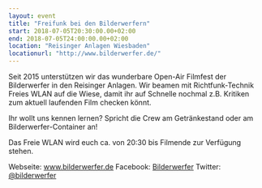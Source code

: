 ```yaml
---
layout: event
title: "Freifunk bei den Bilderwerfern"
start: 2018-07-05T20:30:00.00+02:00
end: 2018-07-05T24:00:00.00+02:00
location: "Reisinger Anlagen Wiesbaden"
locationurl: "http://www.bilderwerfer.de/"
---
```


Seit 2015 unterstützen wir das wunderbare Open-Air Filmfest der Bilderwerfer in den Reisinger Anlagen.
Wir beamen mit Richtfunk-Technik Freies WLAN auf die Wiese, damit ihr auf Schnelle nochmal z.B. Kritiken zum aktuell laufenden Film checken könnt.

Ihr wollt uns kennen lernen? Spricht die Crew am Getränkestand oder am Bilderwerfer-Container an!

Das Freie WLAN wird euch ca. von 20:30 bis Filmende zur Verfügung stehen.

Webseite: <a href="http://www.bilderwerfer.de">www.bilderwerfer.de</a>
Facebook: <a href="https://www.facebook.com/bilderwerfer">Bilderwerfer</a>
Twitter: <a href="https://twitter.com/bilderwerfer">@bilderwerfer</a>
